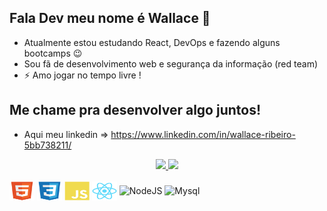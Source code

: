 ## Fala Dev meu nome é Wallace 👋

- Atualmente estou estudando React, DevOps e fazendo alguns bootcamps 😉
- Sou fã de desenvolvimento web e segurança da informação (red team)
- ⚡ Amo jogar no tempo livre !

## Me chame pra desenvolver algo juntos!
- Aqui meu linkedin => https://www.linkedin.com/in/wallace-ribeiro-5bb738211/
 
<div align="center">
  <a href="https://github.com/duribeiro">
    <img height="150em" src="https://github-readme-stats.vercel.app/api?username=WallaceRibeiro77&count_private=true&include_all_commits=true&show_icons=true&theme=tokyonight&hide_border=false&show_owner=true"/>
    <img height="150em" src="https://github-readme-stats.vercel.app/api/top-langs/?username=WallaceRibeiro77&theme=tokyonight&hide_border=false&&layout=compact"/>
  </a>
</div>
 
<div style="display: inline_block"><br>
  <img align="center" alt="HTML" height="30" width="40" src="https://raw.githubusercontent.com/devicons/devicon/master/icons/html5/html5-original.svg">
  <img align="center" alt="CSS" height="30" width="40" src="https://raw.githubusercontent.com/devicons/devicon/master/icons/css3/css3-original.svg">
  <img align="center" alt="Js" height="30" width="40" src="https://raw.githubusercontent.com/devicons/devicon/master/icons/javascript/javascript-plain.svg">
  <img align="center" alt="React" height="30" width="40" src="https://raw.githubusercontent.com/devicons/devicon/master/icons/react/react-original.svg">
  <img align="center" alt="NodeJS" height="30" width="40" src="https://cdn.jsdelivr.net/gh/devicons/devicon/icons/nodejs/nodejs-original.svg" />
  <img align="center" alt="Mysql" height="30" width="40"  src="https://cdn.jsdelivr.net/gh/devicons/devicon/icons/mysql/mysql-plain.svg" />
</div>

